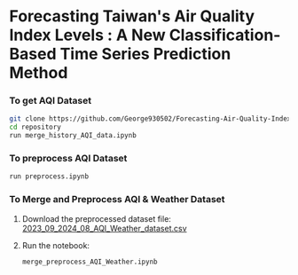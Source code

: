 # Forecasting Taiwan's Air Quality Index Levels : A New Classification-Based Time Series Prediction Method

### To get AQI Dataset
```bash
git clone https://github.com/George930502/Forecasting-Air-Quality-Index-Levels-in-Taiwan.git
cd repository
run merge_history_AQI_data.ipynb
```

### To preprocess AQI Dataset
```bash
run preprocess.ipynb
```

### To Merge and Preprocess AQI & Weather Dataset

1. Download the preprocessed dataset file:  
   [2023_09_2024_08_AQI_Weather_dataset.csv](https://github.com/George930502/Forecasting-Air-Quality-Index-Levels-in-Taiwan/blob/main/2023_09_2024_08_AQI_Weather_dataset.csv)
   
2. Run the notebook:  
   ```bash
   merge_preprocess_AQI_Weather.ipynb

